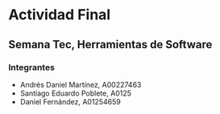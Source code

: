 # Actividad Final
## Semana Tec, Herramientas de Software

### Integrantes 
- Andrés Daniel Martínez, A00227463
- Santiago Eduardo Poblete, A0125
- Daniel Fernández, A01254659